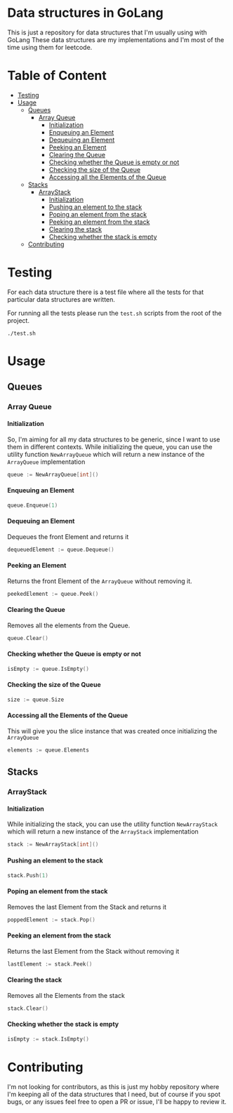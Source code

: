# Data structures in GoLang
This is just a repository for data structures that I'm usually using with GoLang
These data structures are my implementations and I'm most of the time using them for leetcode.

# Table of Content
- [Testing](#testing)
- [Usage](#usage)
   * [Queues](#queues)
      + [Array Queue](#array-queue)
         - [Initialization](#initialization)
         - [Enqueuing an Element](#enqueuing-an-element)
         - [Dequeuing an Element](#dequeuing-an-element)
         - [Peeking an Element](#peeking-an-element)
         - [Clearing the Queue](#clearing-the-queue)
         - [Checking whether the Queue is empty or not](#checking-whether-the-queue-is-empty-or-not)
         - [Checking the size of the Queue](#checking-the-size-of-the-queue)
         - [Accessing all the Elements of the Queue](#accessing-all-the-elements-of-the-queue)
   * [Stacks](#stacks)
      + [ArrayStack](#arraystack)
         - [Initialization](#initialization-1)
         - [Pushing an element to the stack](#pushing-an-element-to-the-stack)
         - [Poping an element from the stack](#poping-an-element-from-the-stack)
         - [Peeking an element from the stack](#peeking-an-element-from-the-stack)
         - [Clearing the stack](#clearing-the-stack)
         - [Checking whether the stack is empty](#checking-whether-the-stack-is-empty)
   * [Contributing](#contributing)

# Testing
For each data structure there is a test file where all the tests for that particular data structures are written.

For running all the tests please run the `test.sh` scripts from the root of the project.

```shell
./test.sh
```

# Usage
## Queues
### Array Queue

#### Initialization
So, I'm aiming for all my data structures to be generic, since I want to use them in different contexts.
While initializing the queue, you can use the utility function `NewArrayQueue` which will return a new instance of the `ArrayQueue` implementation
```go
queue := NewArrayQueue[int]()
```

#### Enqueuing an Element
```go
queue.Enqueue(1)
```

#### Dequeuing an Element
Dequeues the front Element and returns it
```go
dequeuedElement := queue.Dequeue()
```

#### Peeking an Element
Returns the front Element of the `ArrayQueue` without removing it.

```go
peekedElement := queue.Peek()
```

#### Clearing the Queue
Removes all the elements from the Queue.
```go
queue.Clear()
```

#### Checking whether the Queue is empty or not
```go
isEmpty := queue.IsEmpty()
```

#### Checking the size of the Queue
```go
size := queue.Size
```

#### Accessing all the Elements of the Queue
This will give you the slice instance that was created once initializing the `ArrayQueue`
```go
elements := queue.Elements
```

## Stacks
### ArrayStack

#### Initialization
While initializing the stack, you can use the utility function `NewArrayStack` which will return a new instance of the `ArrayStack` implementation

```go
stack := NewArrayStack[int]()
```

#### Pushing an element to the stack

```go
stack.Push(1)
```

#### Poping an element from the stack
Removes the last Element from the Stack and returns it

```go
poppedElement := stack.Pop()
```

#### Peeking an element from the stack
Returns the last Element from the Stack without removing it

```go
lastElement := stack.Peek()
```

#### Clearing the stack
Removes all the Elements from the stack

```go
stack.Clear()
```

#### Checking whether the stack is empty
```go
isEmpty := stack.IsEmpty()
```

# Contributing
I'm not looking for contributors, as this is just my hobby repository where I'm keeping all of the data structures that I need, but of course if you spot bugs, or any issues feel free to open a PR or issue, I'll be happy to review it.

